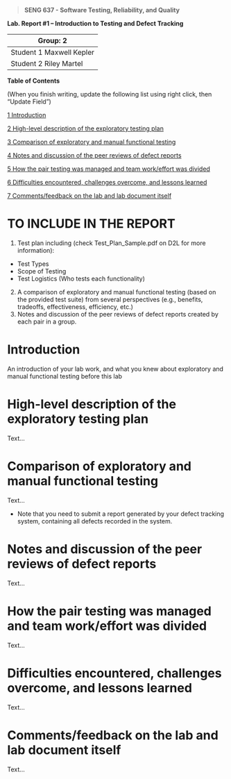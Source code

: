 >   **SENG 637 - Software Testing, Reliability, and Quality**

**Lab. Report \#1 – Introduction to Testing and Defect Tracking**

| Group: 2 |
|-----------------|
| Student 1 Maxwell Kepler |   
| Student 2 Riley Martel |      


**Table of Contents**

(When you finish writing, update the following list using right click, then
“Update Field”)

[1 Introduction](#introduction)

[2 High-level description of the exploratory testing plan](#high-level-description-of-the-exploratory-testing-plan)

[3 Comparison of exploratory and manual functional testing](#comparison-of-exploratory-and-manual-functional-testing)

[4 Notes and discussion of the peer reviews of defect reports](#notes-and-discussion-of-the-peer-reviews-of-defect-reports)

[5 How the pair testing was managed and team work/effort was divided](#how-the-pair-testing-was-managed-and-team-workeffort-was-divided)

[6 Difficulties encountered, challenges overcome, and lessons learned](#difficulties-encountered-challenges-overcome-and-lessons-learned)

[7 Comments/feedback on the lab and lab document itself](#commentsfeedback-on-the-lab-and-lab-document-itself)

# TO INCLUDE IN THE REPORT
1. Test plan including (check Test_Plan_Sample.pdf on D2L for more information):
- Test Types
- Scope of Testing
- Test Logistics (Who tests each functionality)
2. A comparison of exploratory and manual functional testing (based on the provided test suite) from several perspectives (e.g., benefits, tradeoffs, effectiveness, efficiency, etc.)
3. Notes and discussion of the peer reviews of defect reports created by each pair in a group.


# Introduction

An introduction of your lab work, and what you knew about exploratory and manual
functional testing before this lab

# High-level description of the exploratory testing plan

Text…

# Comparison of exploratory and manual functional testing

Text…

-   Note that you need to submit a report generated by your defect tracking
    system, containing all defects recorded in the system.

# Notes and discussion of the peer reviews of defect reports

Text…

# How the pair testing was managed and team work/effort was divided 

Text…

# Difficulties encountered, challenges overcome, and lessons learned

Text…

# Comments/feedback on the lab and lab document itself

Text…
